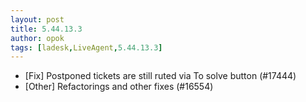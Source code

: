 ```yaml
---
layout: post
title: 5.44.13.3
author: opok
tags: [ladesk,LiveAgent,5.44.13.3]
---
```

- [Fix] Postponed tickets are still ruted via To solve button (#17444)
- [Other] Refactorings and other fixes (#16554)